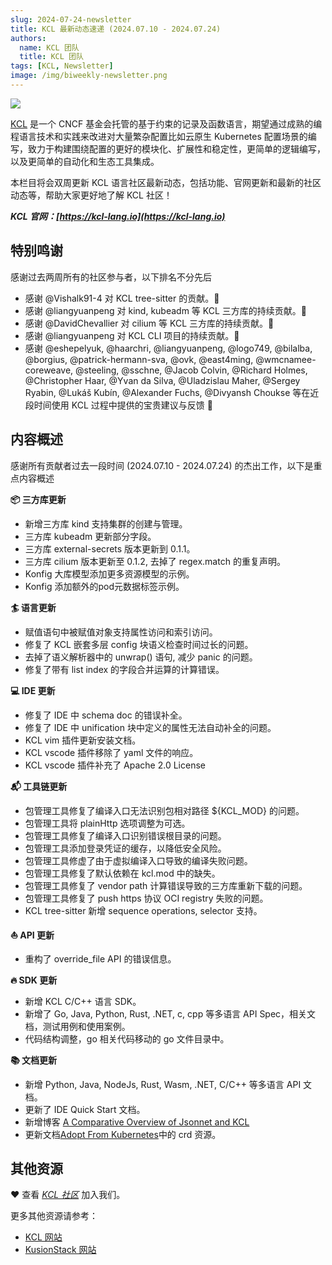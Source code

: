 ```yaml
---
slug: 2024-07-24-newsletter
title: KCL 最新动态速递 (2024.07.10 - 2024.07.24)
authors:
  name: KCL 团队
  title: KCL 团队
tags: [KCL, Newsletter]
image: /img/biweekly-newsletter.png
---
```


![](/img/biweekly-newsletter-zh.png)

[KCL](https://github.com/kcl-lang) 是一个 CNCF 基金会托管的基于约束的记录及函数语言，期望通过成熟的编程语言技术和实践来改进对大量繁杂配置比如云原生 Kubernetes 配置场景的编写，致力于构建围绕配置的更好的模块化、扩展性和稳定性，更简单的逻辑编写，以及更简单的自动化和生态工具集成。

本栏目将会双周更新 KCL 语言社区最新动态，包括功能、官网更新和最新的社区动态等，帮助大家更好地了解 KCL 社区！

**_KCL 官网：[https://kcl-lang.io](https://kcl-lang.io)_**

## 特别鸣谢

感谢过去两周所有的社区参与者，以下排名不分先后

- 感谢 @Vishalk91-4 对 KCL tree-sitter 的贡献。🙌
- 感谢 @liangyuanpeng 对 kind, kubeadm 等 KCL 三方库的持续贡献。🙌
- 感谢 @DavidChevallier 对 cilium 等 KCL 三方库的持续贡献。🙌
- 感谢 @liangyuanpeng 对 KCL CLI 项目的持续贡献。🙌
- 感谢 @eshepelyuk, @haarchri, @liangyuanpeng, @logo749, @bilalba, @borgius, @patrick-hermann-sva, @ovk, @east4ming, @wmcnamee-coreweave, @steeling, @sschne, @Jacob Colvin, @Richard Holmes, @Christopher Haar, @Yvan da Silva, @Uladzislau Maher, @Sergey Ryabin, @Lukáš Kubín, @Alexander Fuchs, @Divyansh Choukse 等在近段时间使用 KCL 过程中提供的宝贵建议与反馈 🙌

## 内容概述

感谢所有贡献者过去一段时间 (2024.07.10 - 2024.07.24) 的杰出工作，以下是重点内容概述

**📦️ 三方库更新**

- 新增三方库 kind 支持集群的创建与管理。
- 三方库 kubeadm 更新部分字段。
- 三方库 external-secrets 版本更新到 0.1.1。
- 三方库 cilium 版本更新至 0.1.2, 去掉了 regex.match 的重复声明。
- Konfig 大库模型添加更多资源模型的示例。
- Konfig 添加额外的pod元数据标签示例。

**🏄 语言更新**

- 赋值语句中被赋值对象支持属性访问和索引访问。
- 修复了 KCL 嵌套多层 config 块语义检查时间过长的问题。
- 去掉了语义解析器中的 unwrap() 语句, 减少 panic 的问题。
- 修复了带有 list index 的字段合并运算的计算错误。

**💻 IDE 更新**

- 修复了 IDE 中 schema doc 的错误补全。
- 修复了 IDE 中 unification 块中定义的属性无法自动补全的问题。
- KCL vim 插件更新安装文档。
- KCL vscode 插件移除了 yaml 文件的响应。
- KCL vscode 插件补充了 Apache 2.0 License

**📬️ 工具链更新**

- 包管理工具修复了编译入口无法识别包相对路径 ${KCL_MOD} 的问题。
- 包管理工具将 plainHttp 选项调整为可选。
- 包管理工具修复了编译入口识别错误根目录的问题。
- 包管理工具添加登录凭证的缓存，以降低安全风险。
- 包管理工具修虚了由于虚拟编译入口导致的编译失败问题。
- 包管理工具修复了默认依赖在 kcl.mod 中的缺失。
- 包管理工具修复了 vendor path 计算错误导致的三方库重新下载的问题。
- 包管理工具修复了 push https 协议 OCI registry 失败的问题。
- KCL tree-sitter 新增 sequence operations, selector 支持。


**⛵️ API 更新**

- 重构了 override_file API 的错误信息。

**🔥 SDK 更新**

- 新增 KCL C/C++ 语言 SDK。
- 新增了 Go, Java, Python, Rust, .NET, c, cpp 等多语言 API Spec，相关文档，测试用例和使用案例。
- 代码结构调整，go 相关代码移动的 go 文件目录中。

**📚️ 文档更新**

- 新增 Python, Java, NodeJs, Rust, Wasm, .NET, C/C++ 等多语言 API 文档。
- 更新了 IDE Quick Start 文档。
- 新增博客 [A Comparative Overview of Jsonnet and KCL](https://www.kcl-lang.io/blog/2024-07-22-Jsonnet-kcl-comparison)
- 更新文档[Adopt From Kubernetes](https://www.kcl-lang.io/docs/user_docs/guides/working-with-k8s/adopt-from-kubernetes)中的 crd 资源。

## 其他资源

❤️ 查看 _[KCL 社区](https://github.com/kcl-lang/community)_ 加入我们。

更多其他资源请参考：

- [KCL 网站](https://kcl-lang.io/)
- [KusionStack 网站](https://kusionstack.io/)
